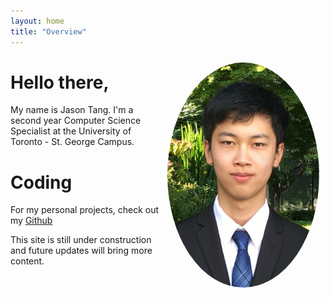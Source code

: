 ```yaml
---
layout: home
title: "Overview"
---
```

<link rel="stylesheet" type="text/css" href="/assets/home.css">

<img style="float: right; border-radius: 50%; padding: 10px" width="243" height="360" src="/assets/me.jpg">

# Hello there,
My name is Jason Tang. I'm a second year Computer Science Specialist at the University of Toronto - St. George Campus. 

# Coding
For my personal projects, check out my <a href="https://github.com/{{ site.github_username| cgi_escape | escape }}" target="_blank">Github</a>

This site is still under construction and future updates will bring more content.







